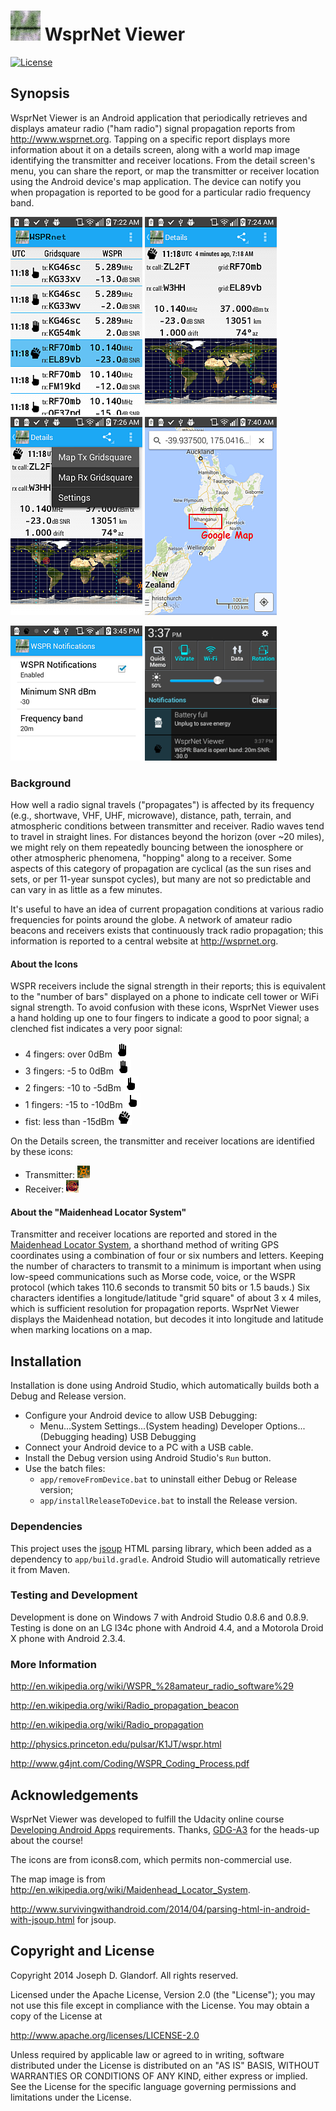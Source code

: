 # ![logo](app/src/main/res/drawable-mdpi/ic_launcher.png) WsprNet Viewer

[![License](http://img.shields.io/badge/license-Apache%202.0-blue.svg)](http://opensource.org/licenses/Apache2.0)

## Synopsis
WsprNet Viewer is an Android application that periodically retrieves and displays amateur radio ("ham radio") signal propagation reports from http://www.wsprnet.org.  Tapping on a specific report displays more information about it on a details screen, along with  a world map image identifying the  transmitter and receiver locations.  From the detail screen's menu,  you can share the report, or map the transmitter or receiver location using the Android device's map application.  The device can notify you when propagation is reported to be good  for a particular radio frequency band.
  
  ![main screen](screenshots/wsprnetViewerScreenSmall7Main.png)
  ![details screen](screenshots/wsprnetViewerScreenSmall8Details.png)
  ![details screen map TX](screenshots/wsprnetViewerScreenSmall9DetailsMapTx.png)
  ![notifications screen](screenshots/wsprnetViewerScreenSmall13DetailsMappedTxHiLite.png)

  ![notification settings screen](screenshots/wsprnetViewerScreenSmall3NotificationSetup.png)
  ![notifications screen](screenshots/wsprnetViewerScreenSmall5Notification.png)

### Background
How well a radio signal travels ("propagates") is affected by its frequency (e.g., shortwave, VHF, UHF, microwave), distance, path, terrain, and atmospheric conditions between transmitter and receiver.  Radio waves tend to travel in straight lines.  For distances beyond the horizon (over ~20 miles), we might rely on them repeatedly bouncing between the ionosphere or other atmospheric phenomena, "hopping" along to a receiver.  Some aspects of this category of propagation are cyclical (as the sun rises and sets, or per 11-year sunspot cycles), but many are not so predictable and can vary in as little as a few minutes.

It's useful to have an idea of current propagation conditions at various radio frequencies for points around the globe.  A network of amateur radio beacons and receivers exists that continuously track radio propagation; this information is reported to a central website at http://wsprnet.org. 

#### About the Icons
WSPR receivers include the signal strength in their reports; this is equivalent to the "number of bars" displayed on a phone to indicate cell tower or WiFi signal strength.  To avoid confusion with these icons, WsprNet Viewer uses a hand holding up one to four fingers to indicate a good to poor signal; a clenched fist indicates a very poor signal:
  - 4 fingers:  over 0dBm ![4 fingers](app/src/main/res/drawable-mdpi/ic_four_fingers.png)
  - 3 fingers:   -5 to 0dBm ![3 fingers](app/src/main/res/drawable-mdpi/ic_three_fingers.png)
  - 2 fingers:  -10 to -5dBm ![2 fingers](app/src/main/res/drawable-mdpi/ic_two_fingers.png)
  - 1 fingers:  -15 to -10dBm ![1 finger](app/src/main/res/drawable-mdpi/ic_one_finger.png)
  - fist: less than -15dBm ![fist](app/src/main/res/drawable-mdpi/ic_clenched_fist.png)

On the Details screen, the transmitter and receiver locations are identified by these icons:
  - Transmitter: ![tx icon](screenshots/wsprnetViewerTxSymbol.png)
  - Receiver: ![rx icon](screenshots/wsprnetViewerRxSymbol.png)

#### About the "Maidenhead Locator System"
Transmitter and receiver locations are reported and stored in the [Maidenhead Locator System](http://en.wikipedia.org/wiki/Maidenhead_Locator_System), a shorthand method of writing GPS coordinates using a combination of four or six numbers and letters.  Keeping the number of characters to transmit to a minimum is important when using low-speed communications such as Morse code, voice, or the WSPR protocol (which takes 110.6 seconds to transmit 50 bits or 1.5 bauds.)  Six characters identifies a longitude/latitude "grid square" of about 3 x 4 miles, which is sufficient resolution for propagation reports.  WsprNet Viewer displays the Maidenhead notation, but decodes it into longitude and latitude when marking locations on a map.

## Installation
  Installation is done using Android Studio, which automatically builds both a Debug and Release version.
  - Configure your Android device to allow USB Debugging:
      - Menu...System Settings...(System heading) Developer Options...(Debugging heading) USB Debugging 
  - Connect your Android device to a PC with a USB cable.
  - Install the Debug version using Android Studio's `Run` button.
  - Use the batch files:
       - `app/removeFromDevice.bat` to uninstall either Debug or Release version;
       - `app/installReleaseToDevice.bat` to install the Release version.

### Dependencies ###
This project uses the [jsoup](http://jsoup.org) HTML parsing library, which been added as a dependency to `app/build.gradle`. Android Studio will automatically retrieve it from Maven.


### Testing and Development
Development is done on Windows 7 with Android Studio 0.8.6 and 0.8.9.
Testing is done on an LG l34c phone with Android 4.4, and a Motorola Droid X phone with Android 2.3.4. 

### More Information
http://en.wikipedia.org/wiki/WSPR_%28amateur_radio_software%29

http://en.wikipedia.org/wiki/Radio_propagation_beacon

http://en.wikipedia.org/wiki/Radio_propagation

http://physics.princeton.edu/pulsar/K1JT/wspr.html

http://www.g4jnt.com/Coding/WSPR_Coding_Process.pdf

## Acknowledgements
WsprNet Viewer was developed to fulfill the Udacity online course [Developing Android Apps](https://www.udacity.com/course/ud853) requirements.  Thanks, [GDG-A3](http://www.meetup.com/GDG-A3) for the heads-up about the course! 
  
The icons are from icons8.com, which permits non-commercial use.
  
The map image is from http://en.wikipedia.org/wiki/Maidenhead_Locator_System.
  
http://www.survivingwithandroid.com/2014/04/parsing-html-in-android-with-jsoup.html for jsoup.

  
## Copyright and License

Copyright 2014 Joseph D. Glandorf. All rights reserved.

Licensed under the Apache License, Version 2.0 (the "License");
you may not use this file except in compliance with the License.
You may obtain a copy of the License at

   http://www.apache.org/licenses/LICENSE-2.0

Unless required by applicable law or agreed to in writing, software
distributed under the License is distributed on an "AS IS" BASIS,
WITHOUT WARRANTIES OR CONDITIONS OF ANY KIND, either express or implied.
See the License for the specific language governing permissions and
limitations under the License.

